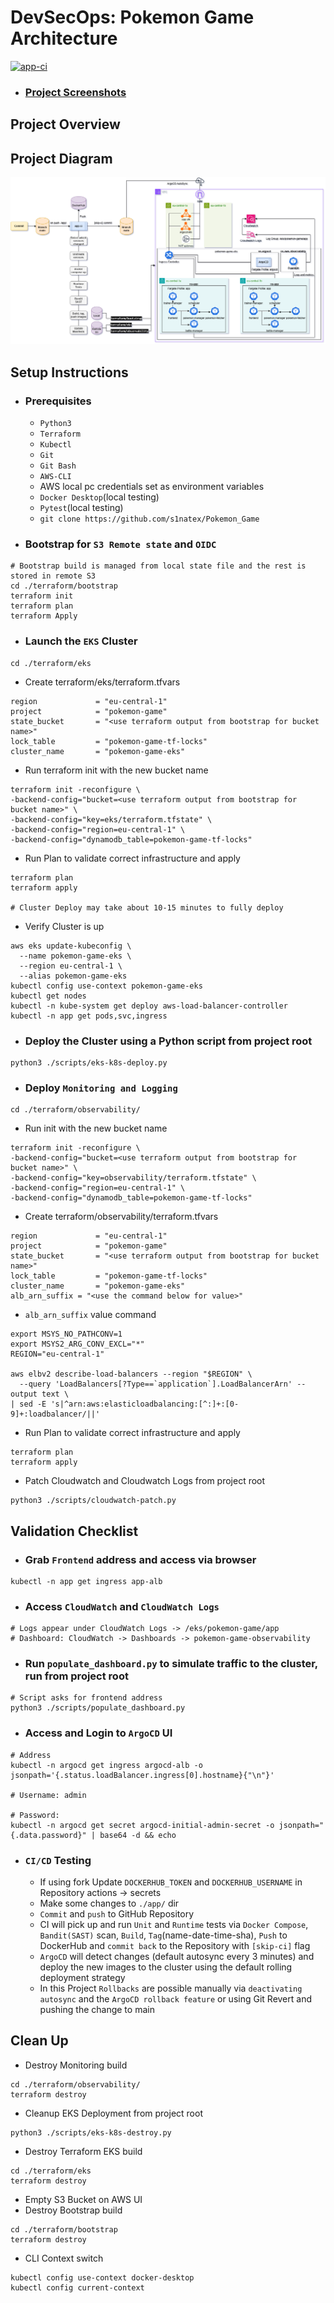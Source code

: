 # DevSecOps: Pokemon Game Architecture
[![app-ci](https://github.com/s1natex/Pokemon_Game/actions/workflows/app-ci.yml/badge.svg)](https://github.com/s1natex/Pokemon_Game/actions/workflows/app-ci.yml)
- ### [Project Screenshots](./docs/screenshots.md)


## Project Overview



## Project Diagram
![System Diagram](./docs/media/SysDiagram.drawio.png)
## Setup Instructions
- ### Prerequisites
    - `Python3`
    - `Terraform`
    - `Kubectl`
    - `Git`
    - `Git Bash`
    - `AWS-CLI`
    - AWS local pc credentials set as environment variables
    - `Docker Desktop`(local testing)
    - `Pytest`(local testing)
    - `git clone https://github.com/s1natex/Pokemon_Game`
- ### Bootstrap for `S3 Remote state` and `OIDC`
```
# Bootstrap build is managed from local state file and the rest is stored in remote S3
cd ./terraform/bootstrap
terraform init
terraform plan
terraform Apply
```
- ### Launch the `EKS` Cluster
```
cd ./terraform/eks
```
- Create terraform/eks/terraform.tfvars
```
region             = "eu-central-1"
project            = "pokemon-game"
state_bucket       = "<use terraform output from bootstrap for bucket name>"
lock_table         = "pokemon-game-tf-locks"
cluster_name       = "pokemon-game-eks"
```
- Run terraform init with the new bucket name
```
terraform init -reconfigure \
-backend-config="bucket=<use terraform output from bootstrap for bucket name>" \
-backend-config="key=eks/terraform.tfstate" \
-backend-config="region=eu-central-1" \
-backend-config="dynamodb_table=pokemon-game-tf-locks"
```
- Run Plan to validate correct infrastructure and apply
```
terraform plan
terraform apply

# Cluster Deploy may take about 10-15 minutes to fully deploy
```
- Verify Cluster is up
```
aws eks update-kubeconfig \
  --name pokemon-game-eks \
  --region eu-central-1 \
  --alias pokemon-game-eks
kubectl config use-context pokemon-game-eks
kubectl get nodes
kubectl -n kube-system get deploy aws-load-balancer-controller
kubectl -n app get pods,svc,ingress
```
- ### Deploy the Cluster using a Python script from project root
```
python3 ./scripts/eks-k8s-deploy.py
```
- ### Deploy `Monitoring and Logging`
```
cd ./terraform/observability/
```
- Run init with the new bucket name
```
terraform init -reconfigure \
-backend-config="bucket=<use terraform output from bootstrap for bucket name>" \
-backend-config="key=observability/terraform.tfstate" \
-backend-config="region=eu-central-1" \
-backend-config="dynamodb_table=pokemon-game-tf-locks"
```
- Create terraform/observability/terraform.tfvars
```
region             = "eu-central-1"
project            = "pokemon-game"
state_bucket       = "<use terraform output from bootstrap for bucket name>"
lock_table         = "pokemon-game-tf-locks"
cluster_name       = "pokemon-game-eks"
alb_arn_suffix = "<use the command below for value>"
```
- `alb_arn_suffix` value command
```
export MSYS_NO_PATHCONV=1
export MSYS2_ARG_CONV_EXCL="*"
REGION="eu-central-1"

aws elbv2 describe-load-balancers --region "$REGION" \
  --query 'LoadBalancers[?Type==`application`].LoadBalancerArn' --output text \
| sed -E 's|^arn:aws:elasticloadbalancing:[^:]+:[0-9]+:loadbalancer/||'
```
- Run Plan to validate correct infrastructure and apply
```
terraform plan
terraform apply
```
- Patch Cloudwatch and Cloudwatch Logs from project root
```
python3 ./scripts/cloudwatch-patch.py
```
## Validation Checklist
- ### Grab `Frontend` address and access via browser
```
kubectl -n app get ingress app-alb
```
- ### Access `CloudWatch` and `CloudWatch Logs`
```
# Logs appear under CloudWatch Logs -> /eks/pokemon-game/app
# Dashboard: CloudWatch -> Dashboards -> pokemon-game-observability
```
- ### Run `populate_dashboard.py` to simulate traffic to the cluster, run from project root
```
# Script asks for frontend address
python3 ./scripts/populate_dashboard.py
```
- ### Access and Login to `ArgoCD` UI
```
# Address
kubectl -n argocd get ingress argocd-alb -o jsonpath='{.status.loadBalancer.ingress[0].hostname}{"\n"}'

# Username: admin

# Password:
kubectl -n argocd get secret argocd-initial-admin-secret -o jsonpath="{.data.password}" | base64 -d && echo
```
- ### `CI/CD` Testing
    - If using fork Update `DOCKERHUB_TOKEN` and `DOCKERHUB_USERNAME` in Repository actions -> secrets
    - Make some changes to `./app/` dir
    - `Commit` and `push` to GitHub Repository
    - CI will pick up and run `Unit` and `Runtime` tests via `Docker Compose`, `Bandit(SAST)` scan, `Build`, `Tag`(name-date-time-sha), `Push` to DockerHub and `commit back` to the Repository with `[skip-ci]` flag
    - `ArgoCD` will detect changes (default autosync every 3 minutes) and deploy the new images to the cluster using the default rolling deployment strategy
    - In this Project `Rollbacks` are possible manually via `deactivating autosync` and the `ArgoCD rollback feature` or using Git Revert and pushing the change to main
## Clean Up
- Destroy Monitoring build
```
cd ./terraform/observability/
terraform destroy
```
- Cleanup EKS Deployment from project root
```
python3 ./scripts/eks-k8s-destroy.py
```
- Destroy Terraform EKS build
```
cd ./terraform/eks
terraform destroy
```
- Empty S3 Bucket on AWS UI
- Destroy Bootstrap build
```
cd ./terraform/bootstrap
terraform destroy
```
- CLI Context switch
```
kubectl config use-context docker-desktop
kubectl config current-context
```
